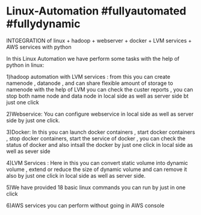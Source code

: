 # Linux-Automation #fullyautomated #fullydynamic
INTGEGRATION of linux + hadoop + webserver + docker + LVM services + AWS services with python

In this Linux Automation we have perform some tasks with the help of python in linux:

1)hadoop automation with LVM services : from this you can create namenode , datanode , and can share flexible amount of storage to namenode with the help of LVM you can check the custer reports , you can stop both name node and data node in local side as well as server side bt just one click

2)Webservice: You can configure webservice in local side as well as server side by just one click.

3)Docker: In this you can launch docker containers , start docker containers , stop docker containers, start the service of docker , you can check the status of docker and also intsall the docker by just one click in local side as well as sever side

4)LVM Services : Here in this you can convert static volume into dynamic volume , extend or reduce the size of dynamic volume and can remove it also by just one click in local side as well as server side.

5)We have provided 18 basic linux commands you can run by just in one click

6)AWS services you can perform without going in AWS console
